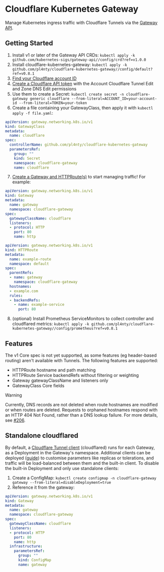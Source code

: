 # Cloudflare Kubernetes Gateway

Manage Kubernetes ingress traffic with Cloudflare Tunnels via the [Gateway API](https://gateway-api.sigs.k8s.io/).

## Getting Started

1. Install v1 or later of the Gateway API CRDs: `kubectl apply -k github.com/kubernetes-sigs/gateway-api//config/crd?ref=v1.0.0`
2. Install cloudflare-kubernetes-gateway: `kubectl apply -k github.com/pl4nty/cloudflare-kubernetes-gateway//config/default?ref=v0.8.1` <!-- x-release-please-version -->
3. [Find your Cloudflare account ID](https://developers.cloudflare.com/fundamentals/setup/find-account-and-zone-ids/)
4. [Create a Cloudflare API token](https://developers.cloudflare.com/fundamentals/api/get-started/create-token/) with the Account Cloudflare Tunnel Edit and Zone DNS Edit permissions
5. Use them to create a Secret: `kubectl create secret -n cloudflare-gateway generic cloudflare --from-literal=ACCOUNT_ID=your-account-id --from-literal=TOKEN=your-token`
6. Create a file containing your GatewayClass, then apply it with `kubectl apply -f file.yaml`:

```yaml
apiVersion: gateway.networking.k8s.io/v1
kind: GatewayClass
metadata:
  name: cloudflare
spec:
  controllerName: github.com/pl4nty/cloudflare-kubernetes-gateway
  parametersRef:
    group: ""
    kind: Secret
    namespace: cloudflare-gateway
    name: cloudflare
```

7. [Create a Gateway and HTTPRoute(s)](https://gateway-api.sigs.k8s.io/guides/http-routing/) to start managing traffic! For example:

```yaml
apiVersion: gateway.networking.k8s.io/v1
kind: Gateway
metadata:
  name: gateway
  namespace: cloudflare-gateway
spec:
  gatewayClassName: cloudflare
  listeners:
  - protocol: HTTP
    port: 80
    name: http
```

```yaml
apiVersion: gateway.networking.k8s.io/v1
kind: HTTPRoute
metadata:
  name: example-route
  namespace: default
spec:
  parentRefs:
  - name: gateway
    namespace: cloudflare-gateway
  hostnames:
  - example.com
  rules:
  - backendRefs:
    - name: example-service
      port: 80
```

8. (optional) Install Prometheus ServiceMonitors to collect controller and cloudflared metrics: `kubectl apply -k github.com/pl4nty/cloudflare-kubernetes-gateway//config/prometheus?ref=v0.8.1` <!-- x-release-please-version -->

## Features

The v1 Core spec is not yet supported, as some features (eg header-based routing) aren't available with Tunnels. The following features are supported:

* HTTPRoute hostname and path matching
* HTTPRoute Service backendRefs without filtering or weighting
* Gateway gatewayClassName and listeners only
* GatewayClass Core fields

> [!WARNING]
> Currently, DNS records are not deleted when route hostnames are modified or when routes are deleted.
> Requests to orphaned hostnames respond with an HTTP 404 Not Found, rather than a DNS lookup failure.
> For more details, see [#206](https://github.com/pl4nty/cloudflare-kubernetes-gateway/issues/206).

<!-- * HTTPRoute Gateway parentRefs, without sectionName
* HTTPRoute hostnames, but not listener filtering or precedence
* HTTPRoute rule path match only
* HTTPRoute backendRefs without filtering or weighting
* Gateway gatewayClassName, listeners aren't validated
* GatewayClass Core fields -->

## Standalone cloudflared

By default, a [Cloudflare Tunnel client](https://github.com/cloudflare/cloudflared) (cloudflared) runs for each Gateway, as a Deployment in the Gateway's namespace.
Additional clients can be deployed ([guide](https://developers.cloudflare.com/cloudflare-one/connections/connect-networks/deploy-tunnels/deployment-guides/)) to customise parameters like replicas or tolerations, and traffic will be load-balanced between them and the built-in client.
To disable the built-in Deployment and only use standalone clients:

1. Create a ConfigMap: `kubectl create configmap -n cloudflare-gateway gateway --from-literal=disableDeployment=true`
2. Reference it from the gateway:

```yaml
apiVersion: gateway.networking.k8s.io/v1
kind: Gateway
metadata:
  name: gateway
  namespace: cloudflare-gateway
spec:
  gatewayClassName: cloudflare
  listeners:
  - protocol: HTTP
    port: 80
    name: http
  infrastructure:
    parametersRef:
      group: ""
      kind: ConfigMap
      name: gateway
```

